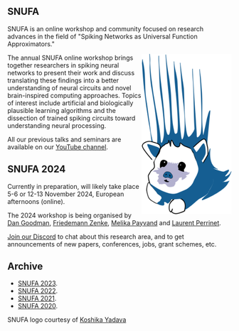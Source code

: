 ## SNUFA

SNUFA is an online workshop and community focused on research advances in the field of "Spiking Networks as Universal Function Approximators."

<img align="right" width="300" style="max-width: 40%" src="/images/snufa_mascot.png">

The annual SNUFA online workshop brings together researchers in spiking neural networks to present their work and discuss translating these findings into a better understanding of neural circuits and novel brain-inspired computing approaches. Topics of interest include artificial and biologically plausible learning algorithms and the dissection of trained spiking circuits toward understanding neural processing.

All our previous talks and seminars are available on our [YouTube channel](https://youtube.com/playlist?list=PL09WqqDbQWHFoXyLxIxoblfO7SSQcCAZ-&si=-9I_JYai5MeFaHHK).

SNUFA 2024
----------

Currently in preparation, will likely take place 5-6 or 12-13 November 2024, European afternoons (online).

<!-- <span style="background: lightgreen; border-radius: 10px; padding: 10px; display: inline-block; margin: 1px;"><a href="https://snufa.net/2023/">Go to SNUFA 2023</a></span> -->

The 2024 workshop is being organised by [Dan Goodman](https://neural-reckoning.org/), [Friedemann Zenke](https://zenkelab.org), [Melika Payvand](https://www.ini.uzh.ch/en/research/groups/EIS.html) and [Laurent Perrinet](https://laurentperrinet.github.io/).

[Join our Discord](https://discord.gg/aYvgGakrVK) to chat about this research area, and to get announcements of new papers, conferences, jobs, grant schemes, etc.

Archive
-------

* [SNUFA 2023](/2023).
* [SNUFA 2022](/2022).
* [SNUFA 2021](/2021).
* [SNUFA 2020](/2020).

SNUFA logo courtesy of [Koshika Yadava](https://kyadava.net)
